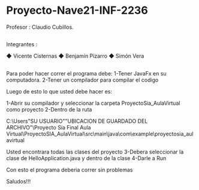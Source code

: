 # Proyecto-Nave21-INF-2236

Profesor : Claudio Cubillos.
##
Integrantes :

◆ Vicente Cisternas
◆ Benjamín Pizarro
◆ Simón Vera

##
Para poder hacer correr el programa debe:
1-Tener JavaFx en su computadora.
2-Tener un compilador para compilar el codigo

Luego de esto lo que usted debe hacer es:

1-Abrir su compilador y seleccionar la carpeta ProyectoSia_AulaVirtual como proyecto
2-Dentro de la ruta 

C:\Users\"SU USUARIO"\"UBICACION DE GUARDADO DEL ARCHIVO"\Proyecto Sia Final Aula Virtual\ProyectoSIA_AulaVirtual\src\main\java\com\example\proyectosia_aulavirtual

Usted encontrara todas las clases del proyecto 
3-Debera seleccionar la clase de HelloApplication.java y dentro de la clase
4-Darle a Run

Con esto el programa deberia correr sin problemas

Saludos!!!
